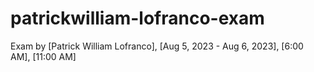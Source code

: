 # patrickwilliam-lofranco-exam
Exam by [Patrick William Lofranco], [Aug 5, 2023 - Aug 6, 2023], [6:00 AM], [11:00 AM]
